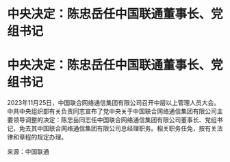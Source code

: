 # 中央决定：陈忠岳任中国联通董事长、党组书记

# 中央决定：陈忠岳任中国联通董事长、党组书记

2023年11月25日，中国联合网络通信集团有限公司召开中层以上管理人员大会。中共中央组织部有关负责同志宣布了党中央关于中国联合网络通信集团有限公司主要领导调整的决定：陈忠岳同志任中国联合网络通信集团有限公司董事长、党组书记，免去其中国联合网络通信集团有限公司总经理职务。相关职务任免，按有关法律和章程的规定办理。

来源：中国联通

